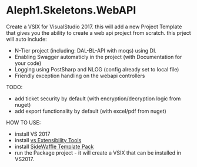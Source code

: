 # Aleph1.Skeletons.WebAPI

Create a VSIX for VisualStudio 2017.
this will add a new Project Template that gives you the ability to create a web api project from scratch.
this prject will auto include:
* N-Tier project (including: DAL-BL-API with moqs) using DI.
* Enabling Swagger automaticly in the project (with Documentation for your code)
* Logging using PostSharp and NLOG (config already set to local file)
* Friendly exception handling on the webapi controllers

TODO:
* add ticket security by default (with encryption/decryption logic from nuget)
* add export functionality by default (with excel/pdf from nuget)

HOW TO USE:
* install VS 2017
* install [vs Extensibility Tools](https://marketplace.visualstudio.com/items?itemName=MadsKristensen.ExtensibilityTools)
* install [SideWaffle Template Pack](https://marketplace.visualstudio.com/items?itemName=MadsKristensen.SideWaffleTemplatePack)
* run the Package project - it will create a VSIX that can be installed in VS2017.

